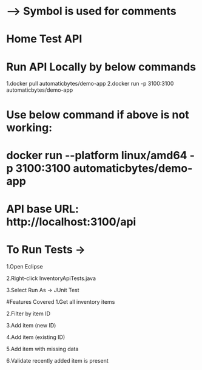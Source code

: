 # --> Symbol is used for comments

# Home Test API
# Run API Locally by below commands

1.docker pull automaticbytes/demo-app
2.docker run -p 3100:3100 automaticbytes/demo-app

# Use below command if above is not working:
# docker run --platform linux/amd64 -p 3100:3100 automaticbytes/demo-app


# API base URL: http://localhost:3100/api

# To Run Tests -> 
1.Open Eclipse

2.Right-click InventoryApiTests.java

3.Select Run As → JUnit Test

#Features Covered
1.Get all inventory items

2.Filter by item ID

3.Add item (new ID)

4.Add item (existing ID)

5.Add item with missing data

6.Validate recently added item is present